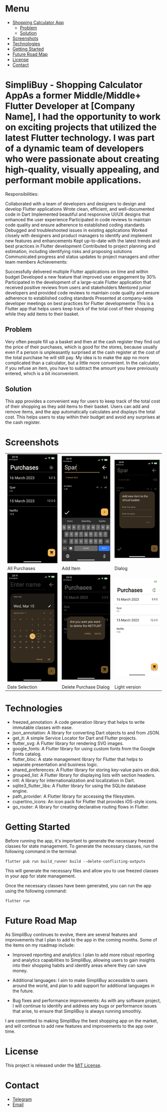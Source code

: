 # Menu

- [Shopping Calculator App](#shopping-calculator-app)
    - [Problem](#problem)
    - [Solution](#solution)
- [Screenshots](#screenshots)
- [Technologies](#technologies)
- [Getting Started](#getting-started)
- [Future Road Map](#future-road-map)
- [License](#license)
- [Contact](#contact)

# SimpliBuy - Shopping Calculator AppAs a former Middle/Middle+ Flutter Developer at [Company Name], I had the opportunity to work on exciting projects that utilized the latest Flutter technology. I was part of a dynamic team of developers who were passionate about creating high-quality, visually appealing, and performant mobile applications.

Responsibilities:

Collaborated with a team of developers and designers to design and develop Flutter applications
Wrote clean, efficient, and well-documented code in Dart
Implemented beautiful and responsive UI/UX designs that enhanced the user experience
Participated in code reviews to maintain code quality and ensure adherence to established coding standards
Debugged and troubleshooted issues in existing applications
Worked closely with designers and product managers to identify and implement new features and enhancements
Kept up-to-date with the latest trends and best practices in Flutter development
Contributed to project planning and estimation, including identifying risks and proposing solutions
Communicated progress and status updates to project managers and other team members
Achievements:

Successfully delivered multiple Flutter applications on time and within budget
Developed a new feature that improved user engagement by 30%
Participated in the development of a large-scale Flutter application that received positive reviews from users and stakeholders
Mentored junior developers and provided code reviews to maintain code quality and ensure adherence to established coding standards
Presented at company-wide developer meetings on best practices for Flutter developmentw
This is a Flutter app that helps users keep track of the total cost of their shopping while they add items to their basket.

## Problem
Very often people fill up a basket and then at the cash register they find out the price of their purchases, which is good for the stores, because usually even if a person is unpleasantly surprised at the cash register at the cost of the total purchase he will still pay. My idea is to make the app no more complicated than a calculator, but a little more convenient. In the calculator, if you refuse an item, you have to subtract the amount you have previously entered, which is a bit inconvenient.

## Solution
This app provides a convenient way for users to keep track of the total cost of their shopping as they add items to their basket. Users can add and remove items, and the app automatically calculates and displays the total cost. This helps users to stay within their budget and avoid any surprises at the cash register.

# Screenshots

|  |   |   |
| -------- | -------- | -------- |
| ![Image 1](.git_images/all_purchases.PNG)| ![Image 2](.git_images/adding_purchase.PNG) | ![Image 3](.git_images/add_item_dialog.PNG) |
| All Purchases | Add Item | Dialog |
| ![Image 4](.git_images/date_selection.PNG) | ![Image 5](.git_images/purchase_deletion.PNG) | ![Image 6](.git_images/ligh.PNG) |
| Date Selection | Delete Purchase Dialog | Light version |

# Technologies

- freezed_annotation: A code generation library that helps to write immutable classes with ease.
- json_annotation: A library for converting Dart objects to and from JSON.
- get_it: A simple Service Locator for Dart and Flutter projects.
- flutter_svg: A Flutter library for rendering SVG images.
- google_fonts: A Flutter library for using custom fonts from the Google Fonts catalog.
- flutter_bloc: A state management library for Flutter that helps to separate presentation and business logic.
- shared_preferences: A Flutter library for storing key-value pairs on disk.
- grouped_list: A Flutter library for displaying lists with section headers.
- intl: A library for internationalization and localization in Dart.
- sqlite3_flutter_libs: A Flutter library for using the SQLite database engine.
- path_provider: A Flutter library for accessing the filesystem.
- cupertino_icons: An icon pack for Flutter that provides iOS-style icons.
- go_router: A library for creating declarative routing flows in Flutter.

# Getting Started
Before running the app, it's important to generate the necessary freezed classes for state management. To generate the necessary classes, run the following command in the terminal:

```flutter pub run build_runner build --delete-conflicting-outputs```

This will generate the necessary files and allow you to use freezed classes in your app for state management.

Once the necessary classes have been generated, you can run the app using the following command:

```flutter run```

# Future Road Map
As SimpliBuy continues to evolve, there are several features and improvements that I plan to add to the app in the coming months. Some of the items on my roadmap include:

- Improved reporting and analytics: I plan to add more robust reporting and analytics capabilities to SimpliBuy, allowing users to gain insights into their shopping habits and identify areas where they can save money.

- Additional languages: I aim to make SimpliBuy accessible to users around the world, and plan to add support for additional languages in the future.

- Bug fixes and performance improvements: As with any software project, I will continue to identify and address any bugs or performance issues that arise, to ensure that SimpliBuy is always running smoothly.

I are committed to making SimpliBuy the best shopping app on the market, and will continue to add new features and improvements to the app over time.

# License
This project is released under the [MIT License](https://opensource.org/licenses/MIT).

# Contact 
- [Telegram](https://t.me/flutter_app_creator)
- [Email](mailto:huzhah@gmail.com)
